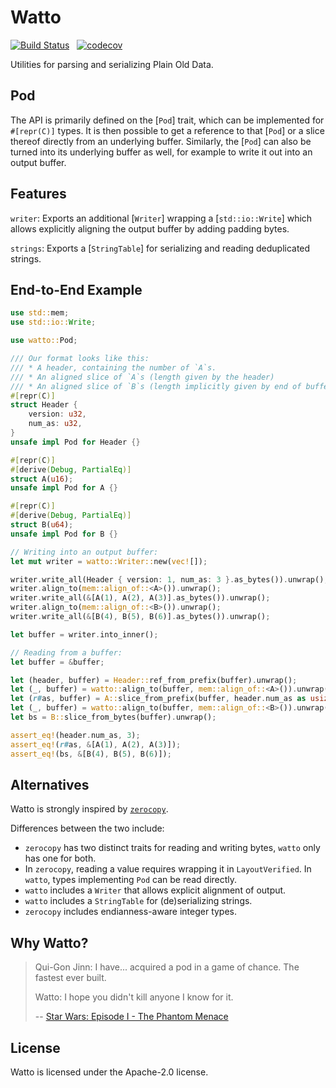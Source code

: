 # Watto

[![Build Status](https://github.com/getsentry/watto/workflows/CI/badge.svg)](https://github.com/getsentry/watto/actions?workflow=CI)
<a href="https://crates.io/crates/watto"><img src="https://img.shields.io/crates/v/watto.svg" alt=""></a>
<a href="https://github.com/getsentry/watto/blob/master/LICENSE"><img src="https://img.shields.io/crates/l/watto.svg" alt=""></a>
[![codecov](https://codecov.io/gh/getsentry/watto/branch/master/graph/badge.svg?token=R22XLVB7KP)](https://codecov.io/gh/getsentry/watto)

Utilities for parsing and serializing Plain Old Data.

## Pod

The API is primarily defined on the [`Pod`] trait, which can be implemented
for `#[repr(C)]` types. It is then possible to get a reference to that [`Pod`]
or a slice thereof directly from an underlying buffer.
Similarly, the [`Pod`] can also be turned into its underlying buffer as well,
for example to write it out into an output buffer.

## Features

`writer`: Exports an additional [`Writer`] wrapping a [`std::io::Write`]
which allows explicitly aligning the output buffer by adding padding bytes.

`strings`: Exports a [`StringTable`] for serializing and reading deduplicated strings.

## End-to-End Example

```rust
use std::mem;
use std::io::Write;

use watto::Pod;

/// Our format looks like this:
/// * A header, containing the number of `A`s.
/// * An aligned slice of `A`s (length given by the header)
/// * An aligned slice of `B`s (length implicitly given by end of buffer)
#[repr(C)]
struct Header {
    version: u32,
    num_as: u32,
}
unsafe impl Pod for Header {}

#[repr(C)]
#[derive(Debug, PartialEq)]
struct A(u16);
unsafe impl Pod for A {}

#[repr(C)]
#[derive(Debug, PartialEq)]
struct B(u64);
unsafe impl Pod for B {}

// Writing into an output buffer:
let mut writer = watto::Writer::new(vec![]);

writer.write_all(Header { version: 1, num_as: 3 }.as_bytes()).unwrap();
writer.align_to(mem::align_of::<A>()).unwrap();
writer.write_all(&[A(1), A(2), A(3)].as_bytes()).unwrap();
writer.align_to(mem::align_of::<B>()).unwrap();
writer.write_all(&[B(4), B(5), B(6)].as_bytes()).unwrap();

let buffer = writer.into_inner();

// Reading from a buffer:
let buffer = &buffer;

let (header, buffer) = Header::ref_from_prefix(buffer).unwrap();
let (_, buffer) = watto::align_to(buffer, mem::align_of::<A>()).unwrap();
let (r#as, buffer) = A::slice_from_prefix(buffer, header.num_as as usize).unwrap();
let (_, buffer) = watto::align_to(buffer, mem::align_of::<B>()).unwrap();
let bs = B::slice_from_bytes(buffer).unwrap();

assert_eq!(header.num_as, 3);
assert_eq!(r#as, &[A(1), A(2), A(3)]);
assert_eq!(bs, &[B(4), B(5), B(6)]);
```

## Alternatives

Watto is strongly inspired by [`zerocopy`](https://docs.rs/zerocopy/0.6.1/zerocopy/).

Differences between the two include:

- `zerocopy` has two distinct traits for reading and writing bytes, `watto` only has one for both.
- In `zerocopy`, reading a value requires wrapping it in `LayoutVerified`. In `watto`, types implementing
  `Pod` can be read directly.
- `watto` includes a `Writer` that allows explicit alignment of output.
- `watto` includes a `StringTable` for (de)serializing strings.
- `zerocopy` includes endianness-aware integer types.

## Why Watto?

> Qui-Gon Jinn: I have... acquired a pod in a game of chance. The fastest ever built.
>
> Watto: I hope you didn't kill anyone I know for it.
>
> -- [Star Wars: Episode I - The Phantom Menace](https://www.imdb.com/title/tt0120915/quotes/qt0270694)

## License

Watto is licensed under the Apache-2.0 license.
